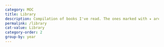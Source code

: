 ```yaml
---
category: MOC
title: Library
description: Compilation of books I've read. The ones marked with ✦ are must-reads, and those marked with ❷ are re-reads. Check my <a href="/antilibrary">AntiLibrary</a> for the bigger list ;)
permalink: /library
cat-value: Library
category-order: 2
group-by: year
---
```

